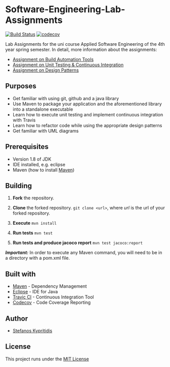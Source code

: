 # Software-Engineering-Lab-Assignments
[![Build Status](https://travis-ci.com/stef4k/Software-Engineering-Lab-Assignments.svg?token=pzCJyJVszWoX8cqVKtdc&branch=development)](https://travis-ci.com/github/stef4k/Software-Engineering-Lab-Assignments)
[![codecov](https://codecov.io/gh/stef4k/Software-Engineering-Lab-Assignments/branch/development/graph/badge.svg?token=NEHRPAG0BE)](https://codecov.io/gh/stef4k/Software-Engineering-Lab-Assignments)

Lab Assignments for the uni course Applied Software Engineering of the 4th year spring semester. In detail, more information about the assignments:
* [Assignment on Build Automation Tools](https://github.com/stef4k/Software-Engineering-Lab-Assignments/tree/development/gradeshistogram)
* [Assignment on Unit Testing & Continuous Integration](https://github.com/stef4k/Software-Engineering-Lab-Assignments/tree/development/unittesting)
* [Assignment on Design Patterns](https://github.com/stef4k/Software-Engineering-Lab-Assignments/tree/development/sourcecodeanalyzer)


## Purposes
- Get familiar with using git, github and a java library
- Use Maven to package your application and the aforementioned library into a standalone executable
- Learn how to execute unit testing and implement continuous integration with Travis
- Learn how to refactor code while using the appropriate design patterns
- Get familiar with UML diagrams

## Prerequisites
* Version 1.8 of JDK
* IDE installed, e.g. eclipse
* Maven (how to install [Maven](https://mkyong.com/maven/how-to-install-maven-in-windows/))

## Building
1. __Fork__ the repository.

2. __Clone__ the forked repository.
 `git clone <url>`, where _url_ is the url of your forked repository.

3. __Execute__ `mvn install`
4. __Run tests__ `mvn test`
5. __Run tests and produce jacoco report__ `mvn test jacoco:report`

***Important:*** In order to execute any Maven command, you will need to be in a directory with a pom.xml file.


## Built with
* [Maven](https://maven.apache.org/) - Dependency Management
* [Eclipse](https://www.eclipse.org/) - IDE for Java
* [Travic CI](https://travis-ci.com/) - Continuous Integration Tool
* [Codecov](https://about.codecov.io/) - Code Coverage Reporting

## Author
* [Stefanos Kypritidis](https://github.com/stef4k)

## License
This project runs under the [MIT License](https://github.com/stef4k/Software-Engineering-Lab-Assignments/blob/development/LICENSE)


